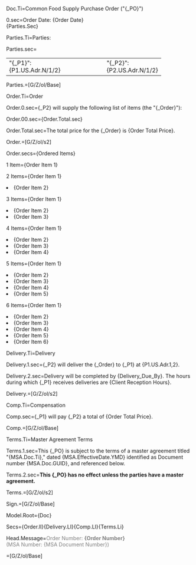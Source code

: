 Doc.Ti=Common Food Supply Purchase Order ("{_PO}")

0.sec=Order Date:  <span class="dealpoint">{Order Date}</span><br> {Parties.Sec}

Parties.Ti=Parties:

Parties.sec=<table><tr><td>"{_P1}":<br>{P1.US.Adr.N/1/2}<td/><td>          </td><td>"{_P2}":<br>{P2.US.Adr.N/1/2}</td></tr></table>

Parties.=[G/Z/ol/Base]

Order.Ti=Order

Order.0.sec={_P2} will supply the following list of items (the "{_Order}"):

Order.00.sec={Order.Total.sec}

Order.Total.sec=The total price for the {_Order} is {Order Total Price}.

Order.=[G/Z/ol/s2]

Order.secs={Ordered Items}

1 Item={Order Item 1}

2 Items={Order Item 1}<li>{Order Item 2}

3 Items={Order Item 1}<li>{Order Item 2}<li>{Order Item 3}

4 Items={Order Item 1}<li>{Order Item 2}<li>{Order Item 3}<li>{Order Item 4}

5 Items={Order Item 1}<li>{Order Item 2}<li>{Order Item 3}<li>{Order Item 4}<li>{Order Item 5}

6 Items={Order Item 1}<li>{Order Item 2}<li>{Order Item 3}<li>{Order Item 4}<li>{Order Item 5}<li>{Order Item 6}

Delivery.Ti=Delivery

Delivery.1.sec={_P2} will deliver the {_Order} to {_P1} at {P1.US.Adr.1,2}.

Delivery.2.sec=Delivery will be completed by {Delivery_Due_By}.  The hours during which {_P1} receives deliveries are {Client Reception Hours}.
 
Delivery.=[G/Z/ol/s2]

Comp.Ti=Compensation

Comp.sec={_P1} will pay {_P2} a total of {Order Total Price}.

Comp.=[G/Z/ol/Base]

Terms.Ti=Master Agreement Terms

Terms.1.sec=This {_PO} is subject to the terms of a master agreement titled "{MSA.Doc.Ti}," dated {MSA.EffectiveDate.YMD} identified as Document number {MSA.Doc.GUID}, and referenced below.

Terms.2.sec=<b>This {_PO} has no effect unless the parties have a master agreement.</b>

Terms.=[G/Z/ol/s2]

Sign.=[G/Z/ol/Base]

Model.Root={Doc}

Secs={Order.lI}{Delivery.LI}{Comp.LI}{Terms.Li}

Head.Message=<font color="grey">Order Number: <b>{Order Number}</b><br>(MSA Number: {MSA Document Number})</font>

=[G/Z/ol/Base]